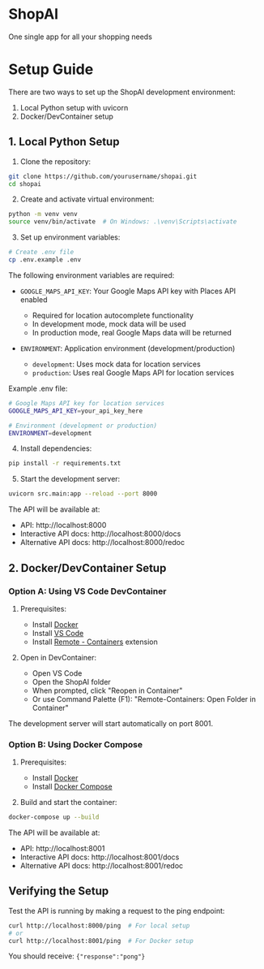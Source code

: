 # ShopAI
One single app for all your shopping needs

# Setup Guide

There are two ways to set up the ShopAI development environment:
1. Local Python setup with uvicorn
2. Docker/DevContainer setup

## 1. Local Python Setup

1. Clone the repository:
```bash
git clone https://github.com/yourusername/shopai.git
cd shopai
```

2. Create and activate virtual environment:
```bash
python -m venv venv
source venv/bin/activate  # On Windows: .\venv\Scripts\activate
```

3. Set up environment variables:
```bash
# Create .env file
cp .env.example .env
```

The following environment variables are required:

- `GOOGLE_MAPS_API_KEY`: Your Google Maps API key with Places API enabled
  - Required for location autocomplete functionality
  - In development mode, mock data will be used
  - In production mode, real Google Maps data will be returned

- `ENVIRONMENT`: Application environment (development/production)
  - `development`: Uses mock data for location services
  - `production`: Uses real Google Maps API for location services

Example .env file:
```bash
# Google Maps API key for location services
GOOGLE_MAPS_API_KEY=your_api_key_here

# Environment (development or production)
ENVIRONMENT=development
```

4. Install dependencies:
```bash
pip install -r requirements.txt
```

5. Start the development server:
```bash
uvicorn src.main:app --reload --port 8000
```

The API will be available at:
- API: http://localhost:8000
- Interactive API docs: http://localhost:8000/docs
- Alternative API docs: http://localhost:8000/redoc

## 2. Docker/DevContainer Setup

### Option A: Using VS Code DevContainer

1. Prerequisites:
   - Install [Docker](https://docs.docker.com/get-docker/)
   - Install [VS Code](https://code.visualstudio.com/)
   - Install [Remote - Containers](https://marketplace.visualstudio.com/items?itemName=ms-vscode-remote.remote-containers) extension

2. Open in DevContainer:
   - Open VS Code
   - Open the ShopAI folder
   - When prompted, click "Reopen in Container"
   - Or use Command Palette (F1): "Remote-Containers: Open Folder in Container"

The development server will start automatically on port 8001.

### Option B: Using Docker Compose

1. Prerequisites:
   - Install [Docker](https://docs.docker.com/get-docker/)
   - Install [Docker Compose](https://docs.docker.com/compose/install/)

2. Build and start the container:
```bash
docker-compose up --build
```

The API will be available at:
- API: http://localhost:8001
- Interactive API docs: http://localhost:8001/docs
- Alternative API docs: http://localhost:8001/redoc

## Verifying the Setup

Test the API is running by making a request to the ping endpoint:
```bash
curl http://localhost:8000/ping  # For local setup
# or
curl http://localhost:8001/ping  # For Docker setup
```

You should receive: `{"response":"pong"}`
